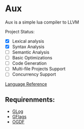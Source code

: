 # Aux
Aux is a simple lua compiler to LLVM

Project Status:
- [X] Lexical analysis
- [X] Syntax Analysis
- [ ] Semantic Analysis
- [ ] Basic Optimizations
- [ ] Code Generation
- [ ] Multi-file Projects Support
- [ ] Concurrency Support

[Language Reference](https://www.lua.org/manual/5.4/contents.html#contents)

## Requirenments:
- [GLog](https://github.com/google/glog)
- [GFlags](https://github.com/gflags/gflags)
- [OGDF](https://github.com/ogdf/ogdf)